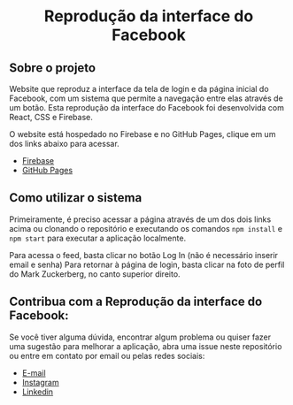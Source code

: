 <h1 align="center">Reprodução da interface do Facebook</h1>

## Sobre o projeto

Website que reproduz a interface da tela de login e da página inicial do Facebook, com um sistema que permite a navegação entre elas através de um botão. Esta reprodução da interface do Facebook foi desenvolvida com React, CSS e Firebase.

O website está hospedado no Firebase e no GitHub Pages, clique em um dos links abaixo para acessar.
- [Firebase](https://facebook-clone-reinaldo.web.app/)
- [GitHub Pages](https://reinaldo-alves.github.io/facebook-interface/)

## Como utilizar o sistema

Primeiramente, é preciso acessar a página através de um dos dois links acima ou clonando o repositório e executando os comandos `npm install` e `npm start` para executar a aplicação localmente.

Para acessa o feed, basta clicar no botão Log In (não é necessário inserir email e senha)
Para retornar à página de login, basta clicar na foto de perfil do Mark Zuckerberg, no canto superior direito.

## Contribua com a Reprodução da interface do Facebook:

Se você tiver alguma dúvida, encontrar algum problema ou quiser fazer uma sugestão para melhorar a aplicação, abra uma issue neste repositório ou entre em contato por email ou pelas redes sociais:
- [E-mail](mailto:reinaldoasjr8@gmail.com)
- [Instagram](https://www.instagram.com/reinaldo.alves8/)
- [Linkedin](https://www.linkedin.com/in/reinaldo-alves-8639aba9/)